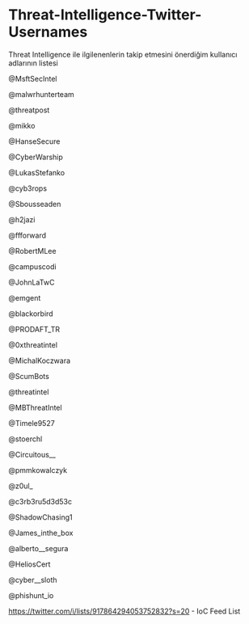# Threat-Intelligence-Twitter-Usernames
Threat Intelligence ile ilgilenenlerin takip etmesini önerdiğim kullanıcı adlarının listesi

@MsftSecIntel

@malwrhunterteam

@threatpost

@mikko

@HanseSecure

@CyberWarship

@LukasStefanko

@cyb3rops

@Sbousseaden

@h2jazi

@ffforward

@RobertMLee

@campuscodi

@JohnLaTwC

@emgent

@blackorbird

@PRODAFT_TR

@0xthreatintel

@MichalKoczwara

@ScumBots

@threatintel

@MBThreatIntel 

@Timele9527

@stoerchl

@Circuitous__

@pmmkowalczyk

@z0ul_

@c3rb3ru5d3d53c

@ShadowChasing1

@James_inthe_box

@alberto__segura

@HeliosCert

@cyber__sloth

@phishunt_io

https://twitter.com/i/lists/917864294053752832?s=20 - IoC Feed List
